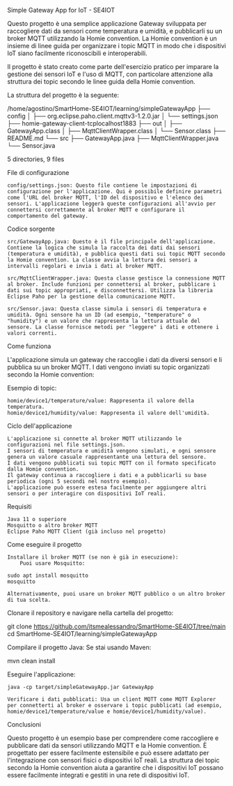 Simple Gateway App for IoT - SE4IOT

Questo progetto è una semplice applicazione Gateway sviluppata per raccogliere dati da sensori come temperatura e umidità, e pubblicarli su un broker MQTT utilizzando la Homie convention. La Homie convention è un insieme di linee guida per organizzare i topic MQTT in modo che i dispositivi IoT siano facilmente riconoscibili e interoperabili.

Il progetto è stato creato come parte dell'esercizio pratico per imparare la gestione dei sensori IoT e l'uso di MQTT, con particolare attenzione alla struttura dei topic secondo le linee guida della Homie convention.

La struttura del progetto è la seguente:

/home/agostino/SmartHome-SE4IOT/learning/simpleGatewayApp
├── config
│   ├── org.eclipse.paho.client.mqttv3-1.2.0.jar
│   └── settings.json
├── homie-gateway-client-tcplocalhost1883
├── out
│   ├── GatewayApp.class
│   ├── MqttClientWrapper.class
│   └── Sensor.class
├── README.md
└── src
    ├── GatewayApp.java
    ├── MqttClientWrapper.java
    └── Sensor.java

5 directories, 9 files

File di configurazione

    config/settings.json: Questo file contiene le impostazioni di configurazione per l'applicazione. Qui è possibile definire parametri come l'URL del broker MQTT, l'ID del dispositivo e l'elenco dei sensori. L'applicazione leggerà queste configurazioni all'avvio per connettersi correttamente al broker MQTT e configurare il comportamento del gateway.

Codice sorgente

    src/GatewayApp.java: Questo è il file principale dell'applicazione. Contiene la logica che simula la raccolta dei dati dai sensori (temperatura e umidità), e pubblica questi dati sui topic MQTT secondo la Homie convention. La classe avvia la lettura dei sensori a intervalli regolari e invia i dati al broker MQTT.

    src/MqttClientWrapper.java: Questa classe gestisce la connessione MQTT al broker. Include funzioni per connettersi al broker, pubblicare i dati sui topic appropriati, e disconnettersi. Utilizza la libreria Eclipse Paho per la gestione della comunicazione MQTT.

    src/Sensor.java: Questa classe simula i sensori di temperatura e umidità. Ogni sensore ha un ID (ad esempio, "temperature" o "humidity") e un valore che rappresenta la lettura attuale del sensore. La classe fornisce metodi per "leggere" i dati e ottenere i valori correnti.

Come funziona

L'applicazione simula un gateway che raccoglie i dati da diversi sensori e li pubblica su un broker MQTT. I dati vengono inviati su topic organizzati secondo la Homie convention:

Esempio di topic:

    homie/device1/temperature/value: Rappresenta il valore della temperatura.
    homie/device1/humidity/value: Rappresenta il valore dell'umidità.

Ciclo dell'applicazione

    L'applicazione si connette al broker MQTT utilizzando le configurazioni nel file settings.json.
    I sensori di temperatura e umidità vengono simulati, e ogni sensore genera un valore casuale rappresentante una lettura del sensore.
    I dati vengono pubblicati sui topic MQTT con il formato specificato dalla Homie convention.
    Il gateway continua a raccogliere i dati e a pubblicarli su base periodica (ogni 5 secondi nel nostro esempio).
    L'applicazione può essere estesa facilmente per aggiungere altri sensori o per interagire con dispositivi IoT reali.

Requisiti

    Java 11 o superiore
    Mosquitto o altro broker MQTT
    Eclipse Paho MQTT Client (già incluso nel progetto)

Come eseguire il progetto

    Installare il broker MQTT (se non è già in esecuzione):
        Puoi usare Mosquitto:

    sudo apt install mosquitto
    mosquitto

    Alternativamente, puoi usare un broker MQTT pubblico o un altro broker di tua scelta.

Clonare il repository e navigare nella cartella del progetto:

git clone <https://github.com/itsmealessandro/SmartHome-SE4IOT/tree/main>
cd SmartHome-SE4IOT/learning/simpleGatewayApp

Compilare il progetto Java: Se stai usando Maven:

mvn clean install

Eseguire l'applicazione:

    java -cp target/simpleGatewayApp.jar GatewayApp

    Verificare i dati pubblicati: Usa un client MQTT come MQTT Explorer per connetterti al broker e osservare i topic pubblicati (ad esempio, homie/device1/temperature/value e homie/device1/humidity/value).

Conclusioni

Questo progetto è un esempio base per comprendere come raccogliere e pubblicare dati da sensori utilizzando MQTT e la Homie convention. È progettato per essere facilmente estensibile e può essere adattato per l'integrazione con sensori fisici o dispositivi IoT reali. La struttura dei topic secondo la Homie convention aiuta a garantire che i dispositivi IoT possano essere facilmente integrati e gestiti in una rete di dispositivi IoT.